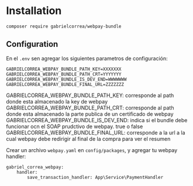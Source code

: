 Installation
========
`composer require gabrielcorrea/webpay-bundle`


Configuration
--------------
En el `.env` sen agregar los siguientes parametros de configuración:
```
GABRIELCORREA_WEBPAY_BUNDLE_PATH_KEY=XXXXXXX
GABRIELCORREA_WEBPAY_BUNDLE_PATH_CRT=YYYYYYY
GABRIELCORREA_WEBPAY_BUNDLE_IS_DEV_END=WWWWWWW
GABRIELCORREA_WEBPAY_BUNDLE_FINAL_URL=ZZZZZZZ
```
GABRIELCORREA_WEBPAY_BUNDLE_PATH_KEY: corresponde al path donde esta almacenado la key de webpay
GABRIELCORREA_WEBPAY_BUNDLE_PATH_CRT: corresponde al path donde esta almacenado la parte publica de un certificado de webpay
GABRIELCORREA_WEBPAY_BUNDLE_IS_DEV_END: indica si el bundle debe funcionar ocn el SOAP prudctivo de webpay. true o false
GABRIELCORREA_WEBPAY_BUNDLE_FINAL_URL: corresponde a la url a la cual webpay debe redirigir al final de la compra para ver el resumen

Crear un archivo `webpay.yaml` en `config/packages`, y agregar tu webpay handler:
```
gabriel_correa_webpay:
    handler:
        save_transaction_handler: App\Service\PaymentHandler
```



